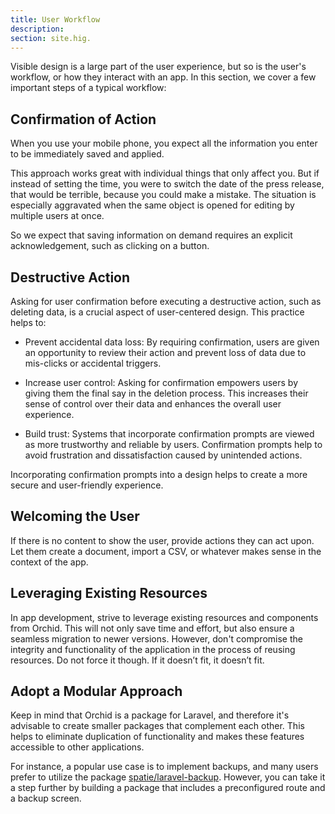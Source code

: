 ```yaml
---
title: User Workflow
description:
section: site.hig.
---
```



Visible design is a large part of the user experience, but so is the user's workflow, or how they interact with an app.
In this section, we cover a few important steps of a typical workflow:


## Confirmation of Action

When you use your mobile phone, you expect all the information you enter to be immediately saved and applied. 

This approach works great with individual things that only affect you. But if instead of setting the time, 
you were to switch the date of the press release, that would be terrible, because you could make a mistake.
The situation is especially aggravated when the same object is opened for editing by multiple users at once.

So we expect that saving information on demand requires an explicit acknowledgement, such as clicking on a button.

## Destructive Action

Asking for user confirmation before executing a destructive action, such as deleting data, is a crucial aspect of user-centered design.
This practice helps to:

- Prevent accidental data loss: By requiring confirmation, users are given an opportunity to review their action and prevent
loss of data due to mis-clicks or accidental triggers.

- Increase user control: Asking for confirmation empowers users by giving them the final say in the deletion process.
This increases their sense of control over their data and enhances the overall user experience.

- Build trust: Systems that incorporate confirmation prompts are viewed as more trustworthy and reliable by users. 
Confirmation prompts help to avoid frustration and dissatisfaction caused by unintended actions.

Incorporating confirmation prompts into a design helps to create a more secure and user-friendly experience.


## Welcoming the User

If there is no content to show the user, provide actions they can act upon. 
Let them create a document, import a CSV, or whatever makes sense in the context of the app.


## Leveraging Existing Resources

In app development, strive to leverage existing resources and components from Orchid.
This will not only save time and effort, but also ensure a seamless migration to newer versions.
However, don't compromise the integrity and functionality of the application in the process of reusing resources. 
Do not force it though. If it doesn’t fit, it doesn’t fit.


## Adopt a Modular Approach

Keep in mind that Orchid is a package for Laravel, and therefore it's advisable to create smaller packages that complement each other. 
This helps to eliminate duplication of functionality and makes these features accessible to other applications.

For instance, a popular use case is to implement backups, and many users prefer to utilize 
the package [spatie/laravel-backup](https://github.com/spatie/laravel-backup). However, you can take it a step further by building 
a package that includes a preconfigured route and a backup screen.

